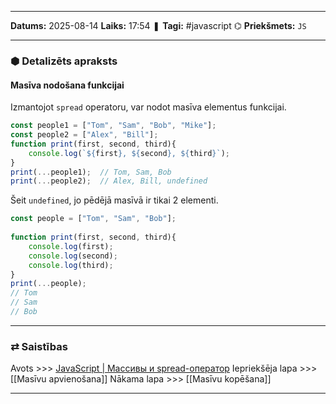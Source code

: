 ___

**Datums:** 2025-08-14
**Laiks:** 17:54
❚ **Tagi:** #javascript 
⌬ **Priekšmets:**  `JS`

---
### ⬢ Detalizēts apraksts
#### Masīva nodošana funkcijai

Izmantojot `spread` operatoru, var nodot masīva elementus funkcijai.

```js
const people1 = ["Tom", "Sam", "Bob", "Mike"];
const people2 = ["Alex", "Bill"];
function print(first, second, third){
    console.log(`${first}, ${second}, ${third}`);
}
print(...people1);  // Tom, Sam, Bob
print(...people2);  // Alex, Bill, undefined
```

Šeit `undefined`, jo pēdējā masīvā ir tikai 2 elementi.

```js
const people = ["Tom", "Sam", "Bob"];
 
function print(first, second, third){
    console.log(first);
    console.log(second);
    console.log(third);
}
print(...people); 
// Tom
// Sam
// Bob
```

---
### ⇄ Saistības

Avots >>> [JavaScript \| Массивы и spread-оператор](https://metanit.com/web/javascript/5.6.php)
Iepriekšēja lapa >>> [[Masīvu apvienošana]]
Nākama lapa >>> [[Masīvu kopēšana]]

---